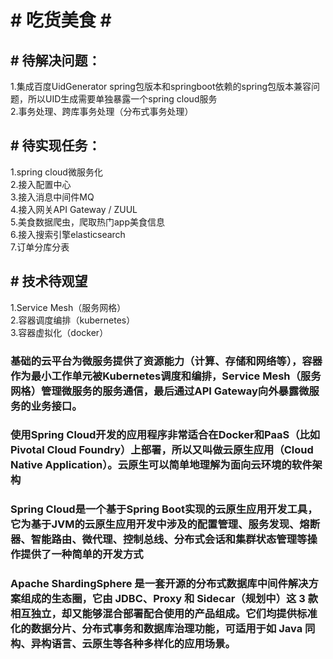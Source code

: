 <h1># 吃货美食  #</h1>
<h2># 待解决问题：</h2>
  1.集成百度UidGenerator spring包版本和springboot依赖的spring包版本兼容问题，所以UID生成需要单独暴露一个spring cloud服务<br/>
  2.事务处理、跨库事务处理（分布式事务处理）
<h2># 待实现任务：</h2>
  1.spring cloud微服务化 <br/>
  2.接入配置中心 <br/>
  3.接入消息中间件MQ <br/>
  4.接入网关API Gateway / ZUUL <br/>
  5.美食数据爬虫，爬取热门app美食信息 <br/>
  6.接入搜索引擎elasticsearch <br/>
  7.订单分库分表 <br/>
<h2># 技术待观望</h2>  
  1.Service Mesh（服务网格） <br/>
  2.容器调度编排（kubernetes） <br/>
  3.容器虚拟化（docker） <br/>
 
<h3>基础的云平台为微服务提供了资源能力（计算、存储和网络等），容器作为最小工作单元被Kubernetes调度和编排，Service Mesh（服务网格）管理微服务的服务通信，最后通过API Gateway向外暴露微服务的业务接口。</h3>
<h3>使用Spring Cloud开发的应用程序非常适合在Docker和PaaS（比如Pivotal Cloud Foundry）上部署，所以又叫做云原生应用（Cloud Native Application）。云原生可以简单地理解为面向云环境的软件架构</h3>
<h3>Spring Cloud是一个基于Spring Boot实现的云原生应用开发工具，它为基于JVM的云原生应用开发中涉及的配置管理、服务发现、熔断器、智能路由、微代理、控制总线、分布式会话和集群状态管理等操作提供了一种简单的开发方式</h3>  
<h3>Apache ShardingSphere 是一套开源的分布式数据库中间件解决方案组成的生态圈，它由 JDBC、Proxy 和 Sidecar（规划中）这 3 款相互独立，却又能够混合部署配合使用的产品组成。它们均提供标准化的数据分片、分布式事务和数据库治理功能，可适用于如 Java 同构、异构语言、云原生等各种多样化的应用场景。</h3>